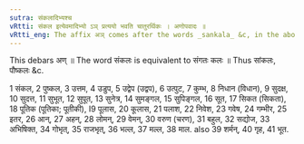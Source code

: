 ```yaml
---
sutra: संकलादिभ्यश्च
vRtti: संकल इत्येवमादिभ्यो ऽञ् प्रत्ययो भवति चातुरर्थिकः । अणोपवादः ॥
vRtti_eng: The affix अञ् comes after the words _sankala_ &c, in the above four-fold sense.
---
```

This debars अण् ॥ The word संकलः is equivalent to संगतः कलः ॥ Thus सांकलः, पौष्कलः &c.

1 संकल, 2 पुष्कल, 3 उत्तम, 4 उडुप, 5 उद्वेप (उद्वप), 6 उत्पुट, 7 कुम्भ, 8 निधान (विधान), 9 सुदक्ष, 10 सुदत्त, 11 सुभूत, 12 सुपूत, 13 सुनेत्र, 14 सुमङ्गल, 15 सुपिङ्गल, 16 सूत, 17 सिकत (सिकता), 18 पूतिक (पूतिका; पूतीकी), I9 पूलास, 20 कूलास, 21 पलाश, 22 निवेश, 23 गवेष, 24 गम्भीर, 25 इतर, 26 आन्, 27 अहन्, 28 लोमन्, 29 वेमन्, 30 वरुण (चरण), 31 बहुल, 32 सद्योज, 33 अभिषिक्त, 34 गोभृत्, 35 राजभृत्, 36 भल्ल, 37 मल्ल, 38 माल. also 39 शर्मन्, 40 गृह, 41 भूत.
